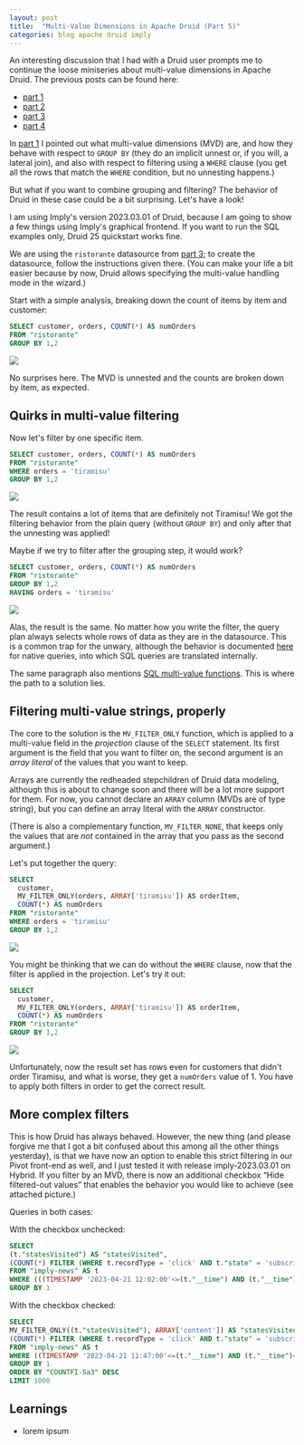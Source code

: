 ```yaml
---
layout: post
title:  "Multi-Value Dimensions in Apache Druid (Part 5)"
categories: blog apache druid imply
---
```


An interesting discussion that I had with a Druid user prompts me to continue the loose miniseries about multi-value dimensions in Apache Druid. The previous posts can be found here:

- [part 1](/2021/08/07/multivalue-dimensions-in-apache-druid-part-1/)
- [part 2](/2021/08/29/multivalue-dimensions-in-apache-druid-part-2/)
- [part 3](/2021/09/25/multivalue-dimensions-in-apache-druid-part-3/)
- [part 4](/2021/10/03/multivalue-dimensions-in-apache-druid-part-4/)

In [part 1](/2021/08/07/multivalue-dimensions-in-apache-druid-part-1/) I pointed out what multi-value dimensions (MVD) are, and how they behave with respect to `GROUP BY` (they do an implicit unnest or, if you will, a lateral join), and also with respect to filtering using a `WHERE` clause (you get all the rows that match the `WHERE` condition, but no unnesting happens.)

But what if you want to combine grouping and filtering? The behavior of Druid in these case could be a bit surprising. Let's have a look!

I am using Imply's version 2023.03.01 of Druid, because I am going to show a few things using Imply's graphical frontend. If you want to run the SQL examples only, Druid 25 quickstart works fine.

We are using the `ristorante` datasource from [part 3](/2021/09/25/multivalue-dimensions-in-apache-druid-part-3/); to create the datasource, follow the instructions given there. (You can make your life a bit easier because by now, Druid allows specifying the multi-value handling mode in the wizard.)

Start with a simple analysis, breaking down the count of items by item and customer:

```sql
SELECT customer, orders, COUNT(*) AS numOrders
FROM "ristorante"
GROUP BY 1,2
```

![](/assets/2023-04-23-01.jpg)

No surprises here. The MVD is unnested and the counts are broken down by item, as expected.

## Quirks in multi-value filtering

Now let's filter by one specific item.

```sql
SELECT customer, orders, COUNT(*) AS numOrders
FROM "ristorante"
WHERE orders = 'tiramisu'
GROUP BY 1,2
```

![](/assets/2023-04-23-02.jpg)

The result contains a lot of items that are definitely not Tiramisu! We got the filtering behavior from the plain query (without `GROUP BY`) and only after that the unnesting was applied!

Maybe if we try to filter after the grouping step, it would work?

```sql
SELECT customer, orders, COUNT(*) AS numOrders
FROM "ristorante"
GROUP BY 1,2
HAVING orders = 'tiramisu'
```

![](/assets/2023-04-23-03.jpg)

Alas, the result is the same. No matter how you write the filter, the query plan always selects whole rows of data as they are in the datasource. This is a common trap for the unwary, although the behavior is documented [here](https://docs.imply.io/latest/druid/querying/multi-value-dimensions/#filtering) for native queries, into which SQL queries are translated internally.

The same paragraph also mentions [SQL multi-value functions](https://docs.imply.io/latest/druid/querying/sql-multivalue-string-functions/). This is where the path to a solution lies.

## Filtering multi-value strings, properly

The core to the solution is the `MV_FILTER_ONLY` function, which is applied to a multi-value field in the _projection_ clause of the `SELECT` statement. Its first argument is the field that you want to filter on, the second argument is an _array literal_ of the values that you want to keep. 

Arrays are currently the redheaded stepchildren of Druid data modeling, although this is about to change soon and there will be a lot more support for them. For now, you cannot declare an `ARRAY` column (MVDs are of type string), but you can define an array literal with the `ARRAY` constructor.

(There is also a complementary function, `MV_FILTER_NONE`, that keeps only the values that are _not_ contained in the array that you pass as the second argument.)

Let's put together the query:

```sql
SELECT 
  customer, 
  MV_FILTER_ONLY(orders, ARRAY['tiramisu']) AS orderItem,
  COUNT(*) AS numOrders
FROM "ristorante"
WHERE orders = 'tiramisu'
GROUP BY 1,2
```

![](/assets/2023-04-23-04.jpg)

You might be thinking that we can do without the `WHERE` clause, now that the filter is applied in the projection. Let's try it out:

```sql
SELECT 
  customer, 
  MV_FILTER_ONLY(orders, ARRAY['tiramisu']) AS orderItem,
  COUNT(*) AS numOrders
FROM "ristorante"
GROUP BY 1,2
```

![](/assets/2023-04-23-05.jpg)

Unfortunately, now the result set has rows even for customers that didn't order Tiramisu, and what is worse, they get a `numOrders` value of 1. You have to apply both filters in order to get the correct result.

## More complex filters

This is how Druid has always behaved. However, the new thing (and please forgive me that I got a bit confused about this among all the other things yesterday), is that we have now an option to enable this strict filtering in our Pivot front-end as well, and I just tested it with release imply-2023.03.01 on Hybrid.
If you filter by an MVD, there is now an additional checkbox “Hide filtered-out values” that enables the behavior you would like to achieve (see attached picture.)

Queries in both cases:

With the checkbox unchecked:

```sql
SELECT
(t."statesVisited") AS "statesVisited",
(COUNT(*) FILTER (WHERE t.recordType = 'click' AND t."state" = 'subscribe')) AS "COUNTFI-5a3"
FROM "imply-news" AS t
WHERE (((TIMESTAMP '2023-04-21 12:02:00'<=(t."__time") AND (t."__time")<TIMESTAMP '2023-04-21 13:02:00') AND MV_OVERLAP((t."statesVisited"), ARRAY['content'])) AND MV_OVERLAP((t."statesVisited"), ARRAY['content','plusContent','home','subscribe','clickbait','affiliateLink','exitSession']))
GROUP BY 1
```

With the checkbox checked:

```sql
SELECT
MV_FILTER_ONLY((t."statesVisited"), ARRAY['content']) AS "statesVisited",
(COUNT(*) FILTER (WHERE t.recordType = 'click' AND t."state" = 'subscribe')) AS "COUNTFI-5a3"
FROM "imply-news" AS t
WHERE ((TIMESTAMP '2023-04-21 11:47:00'<=(t."__time") AND (t."__time")<TIMESTAMP '2023-04-21 12:47:00') AND MV_OVERLAP((t."statesVisited"), ARRAY['content']))
GROUP BY 1
ORDER BY "COUNTFI-5a3" DESC
LIMIT 1000
```

## Learnings

- lorem ipsum
